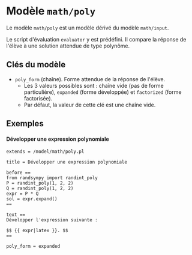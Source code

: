 # Modèle `math/poly`

Le modèle `math/poly` est un modèle dérivé du modèle `math/input`.

Le script d'évaluation `evaluator` y est prédéfini. Il compare la réponse de l'élève à une solution attendue de type polynôme.

## Clés du modèle

* `poly_form` (chaîne). Forme attendue de la réponse de l'élève.
    * Les 3 valeurs possibles sont : chaîne vide (pas de forme particulière), `expanded` (forme développée) et `factorized` (forme factorisée).
    * Par défaut, la valeur de cette clé est une chaîne vide.


## Exemples

#### Développer une expression polynomiale

~~~
extends = /model/math/poly.pl

title = Développer une expression polynomiale

before ==
from randsympy import randint_poly
P = randint_poly(1, 2, 2)
Q = randint_poly(1, 2, 2)
expr = P * Q
sol = expr.expand()
==

text ==
Développer l'expression suivante :

$$ {{ expr|latex }}. $$
==

poly_form = expanded
~~~

